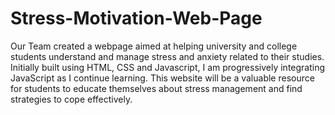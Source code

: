 # Stress-Motivation-Web-Page
Our Team created a webpage aimed at helping university and college students understand and manage stress and anxiety related to their studies. Initially built using HTML, CSS and Javascript, I am progressively integrating JavaScript as I continue learning. This website will be a valuable resource for students to educate themselves about stress management and find strategies to cope effectively.
